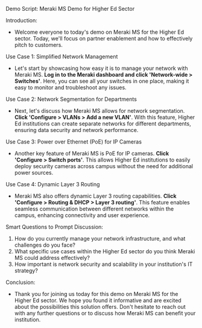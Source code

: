 Demo Script: Meraki MS Demo for Higher Ed Sector

Introduction:
- Welcome everyone to today's demo on Meraki MS for the Higher Ed sector. Today, we'll focus on partner enablement and how to effectively pitch to customers.

Use Case 1: Simplified Network Management
- Let's start by showcasing how easy it is to manage your network with Meraki MS. **Log in to the Meraki dashboard and click 'Network-wide > Switches'**. Here, you can see all your switches in one place, making it easy to monitor and troubleshoot any issues.

Use Case 2: Network Segmentation for Departments
- Next, let's discuss how Meraki MS allows for network segmentation. **Click 'Configure > VLANs > Add a new VLAN'**. With this feature, Higher Ed institutions can create separate networks for different departments, ensuring data security and network performance.

Use Case 3: Power over Ethernet (PoE) for IP Cameras
- Another key feature of Meraki MS is PoE for IP cameras. **Click 'Configure > Switch ports'**. This allows Higher Ed institutions to easily deploy security cameras across campus without the need for additional power sources.

Use Case 4: Dynamic Layer 3 Routing
- Meraki MS also offers dynamic Layer 3 routing capabilities. **Click 'Configure > Routing & DHCP > Layer 3 routing'**. This feature enables seamless communication between different networks within the campus, enhancing connectivity and user experience.

Smart Questions to Prompt Discussion:
1. How do you currently manage your network infrastructure, and what challenges do you face?
2. What specific use cases within the Higher Ed sector do you think Meraki MS could address effectively?
3. How important is network security and scalability in your institution's IT strategy?

Conclusion:
- Thank you for joining us today for this demo on Meraki MS for the Higher Ed sector. We hope you found it informative and are excited about the possibilities this solution offers. Don't hesitate to reach out with any further questions or to discuss how Meraki MS can benefit your institution.